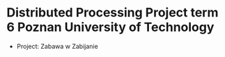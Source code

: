 # Distributed Processing Project term 6 Poznan University of Technology 

* Project: Zabawa w Zabijanie 
